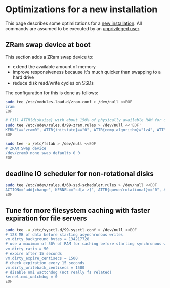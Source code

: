 # Optimizations for a new installation

This page describes some optimizations for a [new installation](basic-installation.md).
All commands are assumed to be executed by an [unprivileged user](recommended-installation.md#add-an-administrative-user).

## ZRam swap device at boot

This section adds a ZRam swap device to:

* extend the available amount of memory
* improve responsiveness because it's much quicker than swapping to a hard drive
* reduce disk read/write cycles on SSDs

The configuration for this is done as follows:

```bash
sudo tee /etc/modules-load.d/zram.conf > /dev/null <<EOF
zram
EOF

# Fill ATTR{disksize} with about 150% of physically available RAM for doubling RAM or 75% for i.e. file servers
sudo tee /etc/udev/rules.d/99-zram.rules > /dev/null <<'EOF'
KERNEL=="zram0", ATTR{initstate}=="0", ATTR{comp_algorithm}="lz4", ATTR{disksize}="3G", RUN="/sbin/mkswap $env{DEVNAME}", TAG+="systemd"
EOF

sudo tee -a /etc/fstab > /dev/null <<EOF
# ZRAM Swap device
/dev/zram0 none swap defaults 0 0
EOF
```

## deadline IO scheduler for non-rotational disks

```bash
sudo tee /etc/udev/rules.d/60-ssd-scheduler.rules > /dev/null <<EOF
ACTION=="add|change", KERNEL=="sd[a-z]", ATTR{queue/rotational}=="0", ATTR{queue/scheduler}="deadline"
EOF
```

## Tune for more filesystem caching with faster expiration for file servers

```bash
sudo tee -a /etc/sysctl.d/99-sysctl.conf > /dev/null <<EOF
# 128 MB of data before starting asynchronous writes
vm.dirty_background_bytes = 134217728
# use a maximum of 50% of RAM for caching before starting synchronous writes
vm.dirty_ratio = 50
# expire after 15 seconds
vm.dirty_expire_centisecs = 1500
# check expiration every 15 seconds
vm.dirty_writeback_centisecs = 1500
# disable nmi wactchdog (not really fs related)
kernel.nmi_watchdog = 0
EOF
```
